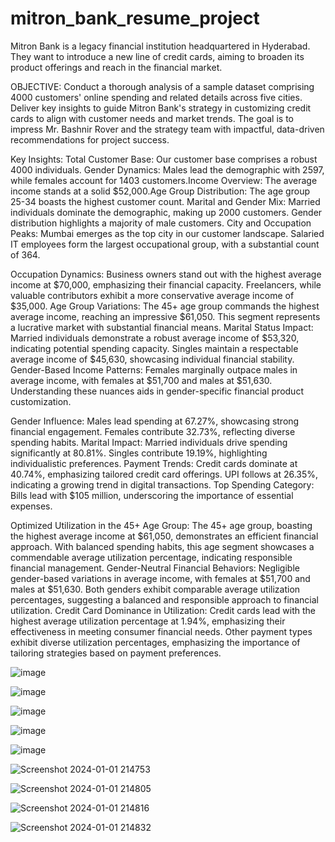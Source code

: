 # mitron_bank_resume_project


Mitron Bank is a legacy financial institution headquartered in Hyderabad. They want to introduce a new line of credit cards, aiming to broaden its product offerings and reach in the financial market.

OBJECTIVE: Conduct a thorough analysis of a sample dataset comprising 4000 customers' online spending and related details across five cities. Deliver key insights to guide Mitron Bank's strategy in customizing credit cards to align with customer needs and market trends. The goal is to impress Mr. Bashnir Rover and the strategy team with impactful, data-driven recommendations for project success.

Key Insights: Total Customer Base: Our customer base comprises a robust 4000 individuals. Gender Dynamics: Males lead the demographic with 2597, while females account for 1403 customers.Income Overview: The average income stands at a solid $52,000.Age Group Distribution: The age group 25-34 boasts the highest customer count. Marital and Gender Mix: Married individuals dominate the demographic, making up 2000 customers. Gender distribution highlights a majority of male customers. City and Occupation Peaks: Mumbai emerges as the top city in our customer landscape. Salaried IT employees form the largest occupational group, with a substantial count of 364.

Occupation Dynamics:
Business owners stand out with the highest average income at $70,000, emphasizing their financial capacity.
Freelancers, while valuable contributors exhibit a more conservative average income of $35,000.
Age Group Variations:
The 45+ age group commands the highest average income, reaching an impressive $61,050. This segment represents a lucrative market with substantial financial means.
Marital Status Impact:
Married individuals demonstrate a robust average income of $53,320, indicating potential spending capacity.
Singles maintain a respectable average income of $45,630, showcasing individual financial stability.
Gender-Based Income Patterns:
Females marginally outpace males in average income, with females at $51,700 and males at $51,630. Understanding these nuances aids in gender-specific financial product customization.

Gender Influence:
Males lead spending at 67.27%, showcasing strong financial engagement.
Females contribute 32.73%, reflecting diverse spending habits.
Marital Impact:
Married individuals drive spending significantly at 80.81%.
Singles contribute 19.19%, highlighting individualistic preferences.
Payment Trends:
Credit cards dominate at 40.74%, emphasizing tailored credit card offerings.
UPI follows at 26.35%, indicating a growing trend in digital transactions.
Top Spending Category:
Bills lead with $105 million, underscoring the importance of essential expenses.

Optimized Utilization in the 45+ Age Group:
The 45+ age group, boasting the highest average income at $61,050, demonstrates an efficient financial approach.
With balanced spending habits, this age segment showcases a commendable average utilization percentage, indicating responsible financial management.
Gender-Neutral Financial Behaviors:
Negligible gender-based variations in average income, with females at $51,700 and males at $51,630.
Both genders exhibit comparable average utilization percentages, suggesting a balanced and responsible approach to financial utilization.
Credit Card Dominance in Utilization:
Credit cards lead with the highest average utilization percentage at 1.94%, emphasizing their effectiveness in meeting consumer financial needs.
Other payment types exhibit diverse utilization percentages, emphasizing the importance of tailoring strategies based on payment preferences.


![image](https://github.com/Mouli12346/mitron_bank_resume_project/assets/141912332/118b1b76-a88c-4a7c-a254-eb9268bd9e4b)

![image](https://github.com/Mouli12346/mitron_bank_resume_project/assets/141912332/c892d408-3f5a-45f1-bc71-d539b428706a)

![image](https://github.com/Mouli12346/mitron_bank_resume_project/assets/141912332/f376f9e5-ee11-42d3-a483-59500ab1307a)




![image](https://github.com/Mouli12346/mitron_bank_resume_project/assets/141912332/c1048ca7-38af-435f-8ed3-14aea1a16af5)

![image](https://github.com/Mouli12346/mitron_bank_resume_project/assets/141912332/0b46f118-1aa0-4e44-b35d-8ca8c0584d7b)


![Screenshot 2024-01-01 214753](https://github.com/Mouli12346/mitron_bank_resume_project/assets/141912332/346263a5-d837-4bcc-9009-e2b26fe3c2b1)

![Screenshot 2024-01-01 214805](https://github.com/Mouli12346/mitron_bank_resume_project/assets/141912332/b641a9f8-e399-4e36-bed5-f12a0cedc912)

![Screenshot 2024-01-01 214816](https://github.com/Mouli12346/mitron_bank_resume_project/assets/141912332/075735f8-6687-4e36-8e80-0af728d07479)

![Screenshot 2024-01-01 214832](https://github.com/Mouli12346/mitron_bank_resume_project/assets/141912332/490bc60d-10f3-477a-837d-12d0c26f30ff)

